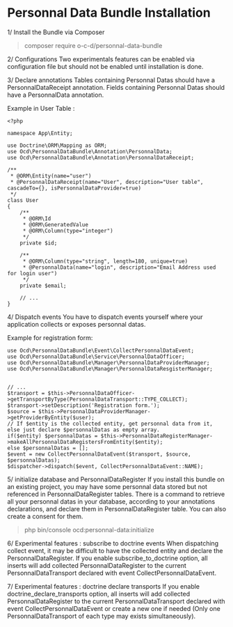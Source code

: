 # Personnal Data Bundle Installation

1/ Install the Bundle via Composer
>  composer require o-c-d/personnal-data-bundle

 2/ Configurations
 Two experimentals features can be enabled via configuration file but should not be enabled until installation is done.

 3/ Declare annotations
Tables containing Personnal Datas should have a PersonnalDataReceipt annotation.
Fields containing Personnal Datas should have a PersonnalData annotation.

Example in User Table :
```
<?php

namespace App\Entity;

use Doctrine\ORM\Mapping as ORM;
use Ocd\PersonnalDataBundle\Annotation\PersonnalData;
use Ocd\PersonnalDataBundle\Annotation\PersonnalDataReceipt;

/**
 * @ORM\Entity(name="user")
 * @PersonnalDataReceipt(name="User", description="User table", cascadeTo={}, isPersonnalDataProvider=true)
 */
class User
{
    /**
     * @ORM\Id
     * @ORM\GeneratedValue
     * @ORM\Column(type="integer")
     */
    private $id;

    /**
     * @ORM\Column(type="string", length=180, unique=true)
     * @PersonnalData(name="login", description="Email Address used for login user")
     */
    private $email;

    // ...
}
```

 4/ Dispatch events
You have to dispatch events yourself where your application collects or exposes personnal datas.

Example for registration form:
```
use Ocd\PersonnalDataBundle\Event\CollectPersonnalDataEvent;
use Ocd\PersonnalDataBundle\Service\PersonnalDataOfficer;
use Ocd\PersonnalDataBundle\Manager\PersonnalDataProviderManager;
use Ocd\PersonnalDataBundle\Manager\PersonnalDataResgisterManager;
 

// ...
$transport = $this->PersonnalDataOfficer->getTransportByType(PersonnalDataTransport::TYPE_COLLECT);
$transport->setDescription('Registration form.');
$source = $this->PersonnalDataProviderManager->getProviderByEntity($user);
// If $entity is the collected entity, get personnal data from it, else just declare $personnalDatas as empty array.
if($entity) $personnalDatas = $this->PersonnalDataRegisterManager->makeAllPersonnalDataRegistersFromEntity($entity);
else $personnalDatas = [];
$event = new CollectPersonnalDataEvent($transport, $source, $personnalDatas);
$dispatcher->dispatch($event, CollectPersonnalDataEvent::NAME);
```

 5/ initialize database and PersonnalDataRegister
If you install this bundle on an existing project, you may have some personnal data stored but not referenced in PersonnalDataRegister tables. There is a command to retrieve all your personnal datas in your database, according to your annotations declarations, and declare them in PersonnalDataRegister table. You can also create a consent for them.
> php bin/console ocd:personnal-data:initialize

 6/ Experimental features : subscribe to doctrine events
When dispatching collect event, it may be difficult to have the collected entity and declare the PersonnalDataRegister.
If you enable subscribe_to_doctrine option, all inserts will add collected PersonnalDataRegister to the current PersonnalDataTransport declared with event CollectPersonnalDataEvent.

 7/ Experimental features : doctrine declare transports
If you enable doctrine_declare_transports option, all inserts will add collected PersonnalDataRegister to the current PersonnalDataTransport declared with event CollectPersonnalDataEvent or create a new one if needed (Only one PersonnalDataTransport of each type may exists simultaneously).
